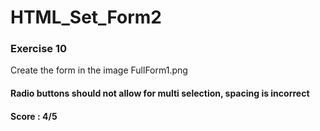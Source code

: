 # HTML_Set_Form2

### Exercise 10
Create the form in the image FullForm1.png

#### Radio buttons should not allow for multi selection, spacing is incorrect
#### Score : 4/5